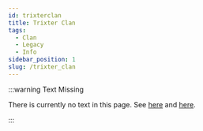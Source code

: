 ```yaml
---
id: trixterclan
title: Trixter Clan
tags: 
  - Clan
  - Legacy
  - Info
sidebar_position: 1
slug: /trixter_clan
---
```


:::warning Text Missing

There is currently no text in this page. See [here](https://magiquest.fandom.com/wiki/Trixter) and [here](https://magiquest.fandom.com/wiki/Trixter_Clan).

:::